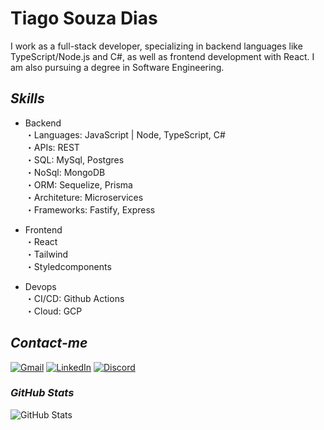 # **Tiago Souza Dias**

I work as a full-stack developer, specializing in backend languages like TypeScript/Node.js and C#, as well as frontend development with React. I am also pursuing a degree in Software Engineering.

## *Skills*


- Backend \
・Languages: JavaScript | Node, TypeScript, C# \
・APIs: REST \
・SQL: MySql, Postgres \
・NoSql: MongoDB \
・ORM: Sequelize, Prisma \
・Architeture: Microservices \
・Frameworks: Fastify, Express

- Frontend \
・React \
・Tailwind \
・Styledcomponents 

- Devops \
・CI/CD: Github Actions \
・Cloud: GCP


## *Contact-me*

[![Gmail](https://img.shields.io/badge/Gmail-000?style=for-the-badge&logo=Gmail)](mailto:tiago0214@gmail.com)
[![LinkedIn](https://img.shields.io/badge/LinkedIn-000?style=for-the-badge&logo=LinkedIn)](https://linkedin.com/in/tiago-souza-ba234b11a)
[![Discord](https://img.shields.io/badge/Discord-000?style=for-the-badge&logo=discord)](https://discordapp.com/users/327618059642732544)

### *GitHub Stats*
![GitHub Stats](https://github-readme-stats.vercel.app/api?username=tiago0214&theme=transparent&bg_color=000&border_color=30A3DC&show_icons=true&icon_color=30A3DC&title_color=E94D5F&text_color=FFF&hide_title=true&hide=stars)
